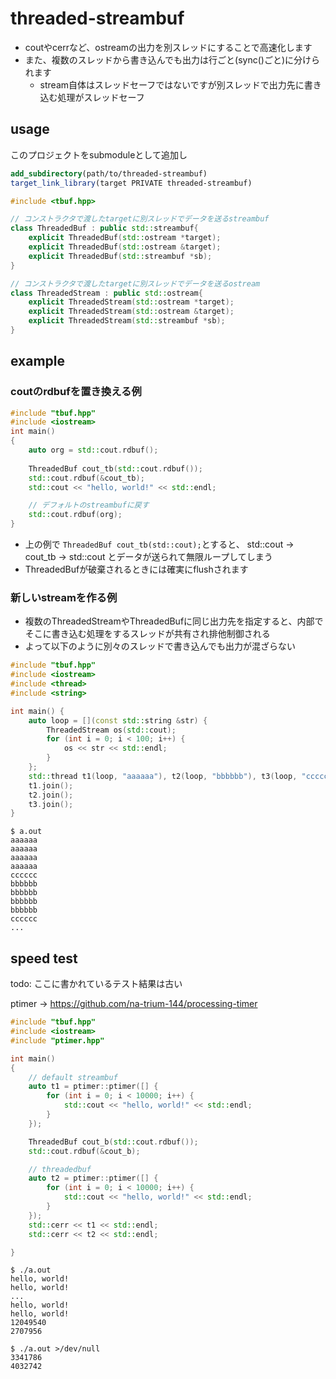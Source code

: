 # threaded-streambuf
* coutやcerrなど、ostreamの出力を別スレッドにすることで高速化します
* また、複数のスレッドから書き込んでも出力は行ごと(sync()ごと)に分けられます
    * stream自体はスレッドセーフではないですが別スレッドで出力先に書き込む処理がスレッドセーフ

## usage

このプロジェクトをsubmoduleとして追加し
```cmake
add_subdirectory(path/to/threaded-streambuf)
target_link_library(target PRIVATE threaded-streambuf)
```

```c++
#include <tbuf.hpp>

// コンストラクタで渡したtargetに別スレッドでデータを送るstreambuf
class ThreadedBuf : public std::streambuf{
    explicit ThreadedBuf(std::ostream *target);
    explicit ThreadedBuf(std::ostream &target);
    explicit ThreadedBuf(std::streambuf *sb);
}

// コンストラクタで渡したtargetに別スレッドでデータを送るostream
class ThreadedStream : public std::ostream{
    explicit ThreadedStream(std::ostream *target);
    explicit ThreadedStream(std::ostream &target);
    explicit ThreadedStream(std::streambuf *sb);
}
```

## example
### coutのrdbufを置き換える例
```c++
#include "tbuf.hpp"
#include <iostream>
int main()
{
    auto org = std::cout.rdbuf();
    
    ThreadedBuf cout_tb(std::cout.rdbuf());
    std::cout.rdbuf(&cout_tb);
    std::cout << "hello, world!" << std::endl;

    // デフォルトのstreambufに戻す
    std::cout.rdbuf(org);
}
```
* 上の例で `ThreadedBuf cout_tb(std::cout);`とすると、 std::cout -> cout_tb -> std::cout とデータが送られて無限ループしてしまう
* ThreadedBufが破棄されるときには確実にflushされます

### 新しいstreamを作る例
* 複数のThreadedStreamやThreadedBufに同じ出力先を指定すると、内部でそこに書き込む処理をするスレッドが共有され排他制御される
* よって以下のように別々のスレッドで書き込んでも出力が混ざらない
```c++
#include "tbuf.hpp"
#include <iostream>
#include <thread>
#include <string>

int main() {
    auto loop = [](const std::string &str) {
        ThreadedStream os(std::cout);
        for (int i = 0; i < 100; i++) {
            os << str << std::endl;
        }
    };
    std::thread t1(loop, "aaaaaa"), t2(loop, "bbbbbb"), t3(loop, "cccccc");
    t1.join();
    t2.join();
    t3.join();
}
```

```
$ a.out
aaaaaa
aaaaaa
aaaaaa
aaaaaa
cccccc
bbbbbb
bbbbbb
bbbbbb
bbbbbb
cccccc
...
```

## speed test

todo: ここに書かれているテスト結果は古い

ptimer → https://github.com/na-trium-144/processing-timer

```c++
#include "tbuf.hpp"
#include <iostream>
#include "ptimer.hpp"

int main()
{
    // default streambuf
    auto t1 = ptimer::ptimer([] {
        for (int i = 0; i < 10000; i++) {
            std::cout << "hello, world!" << std::endl;
        }
    });

    ThreadedBuf cout_b(std::cout.rdbuf());
    std::cout.rdbuf(&cout_b);

    // threadedbuf
    auto t2 = ptimer::ptimer([] {
        for (int i = 0; i < 10000; i++) {
            std::cout << "hello, world!" << std::endl;
        }
    });
    std::cerr << t1 << std::endl;
    std::cerr << t2 << std::endl;

}
```

```
$ ./a.out
hello, world!
hello, world!
...
hello, world!
hello, world!
12049540
2707956

$ ./a.out >/dev/null
3341786
4032742
```

